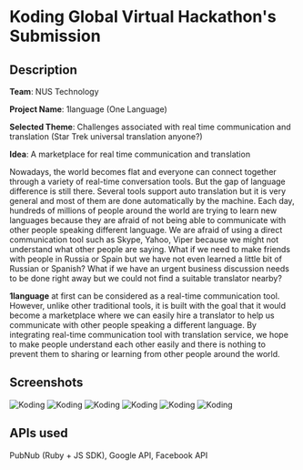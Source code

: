 # Koding Global Virtual Hackathon's Submission

## Description
**Team**: NUS Technology

**Project Name**: 1language (One Language)

**Selected Theme**: Challenges associated with real time communication and translation (Star Trek universal translation anyone?)

**Idea**: A marketplace for real time communication and translation

Nowadays, the world becomes flat and everyone can connect together through a variety of real-time conversation tools. But the gap of language difference is still there. Several tools support auto translation but it is very general and most of them are done automatically by the machine.
Each day, hundreds of millions of people around the world are trying to learn new languages because they are afraid of not being able to communicate with other people speaking different language. We are afraid of using a direct communication tool such as Skype, Yahoo, Viper because we might not understand what other people are saying. What if we need to make friends with people in Russia or Spain but we have not even learned a little bit of Russian or Spanish? What if we have an urgent business discussion needs to be done right away but we could not find a suitable translator nearby?

**1language** at first can be considered as a real-time communication tool. However, unlike other traditional tools, it is built with the goal that it would become a marketplace where we can easily hire a translator to help us communicate with other people speaking a different language. By integrating real-time communication tool with translation service, we hope to make people understand each other easily and there is nothing to prevent them to sharing or learning from other people around the world.

## Screenshots

![Koding](http://i711.photobucket.com/albums/ww116/xuanchienuit/Hackathon/01_List_of_Channels.png "List of Channels")
![Koding](http://i711.photobucket.com/albums/ww116/xuanchienuit/Hackathon/02_New_Channel.png "New Channel")
![Koding](http://i711.photobucket.com/albums/ww116/xuanchienuit/Hackathon/03_Owner_View.png "Owner View")
![Koding](http://i711.photobucket.com/albums/ww116/xuanchienuit/Hackathon/04_Partner_View.png "Partner View")
![Koding](http://i711.photobucket.com/albums/ww116/xuanchienuit/Hackathon/05_Translator_View.png "Translator View")
![Koding](http://i711.photobucket.com/albums/ww116/xuanchienuit/Hackathon/06_Settings.png "Settings")

## APIs used

PubNub (Ruby + JS SDK), Google API, Facebook API